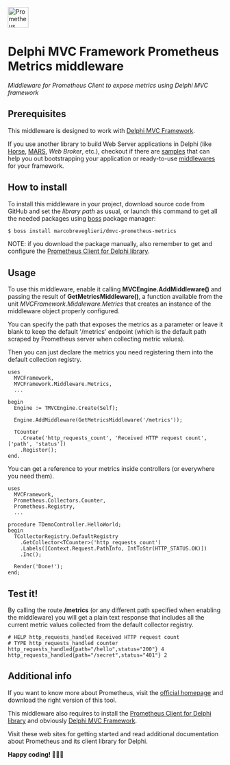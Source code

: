 <div>  
  <img alt="Prometheus Client for Delphi" height="48" src="https://ucarecdn.com/a7019e45-d14b-47cd-8ceb-70ba7848f049/" style="vertical-align: middle">
  <h1>Delphi MVC Framework Prometheus Metrics middleware</h2>
  <em>Middleware for Prometheus Client to expose metrics using Delphi MVC framework</em>
</div>

## Prerequisites

This middleware is designed to work with [Delphi MVC Framework](https://github.com/danieleteti/delphimvcframework).

If you use another library to build Web Server applications in Delphi (like [Horse](https://github.com/HashLoad/horse), [MARS](https://github.com/andrea-magni/MARS), *Web Broker*, etc.), checkout if there are [samples](https://github.com/marcobreveglieri/prometheus-client-delphi/tree/main/Samples) that can help you out bootstrapping your application or ready-to-use [middlewares](https://github.com/marcobreveglieri/prometheus-client-delphi#middlewares) for your framework.

## How to install

To install this middleware in your project, download source code from GitHub and set the *library path* as usual,
or launch this command to get all the needed packages using [boss](https://github.com/HashLoad/boss) package manager:
``` sh
$ boss install marcobreveglieri/dmvc-prometheus-metrics
```

NOTE: if you download the package manually, also remember to get and configure the [Prometheus Client for Delphi library](https://github.com/marcobreveglieri/prometheus-client-delphi).

## Usage

To use this middleware, enable it calling **MVCEngine.AddMiddleware()** and passing the result of **GetMetricsMiddleware()**,
a function available from the unit *MVCFramework.Middleware.Metrics* that creates an instance of the middleware object properly
configured.

You can specify the path that exposes the metrics as a parameter or leave it blank to keep the default '/metrics' endpoint
(which is the default path scraped by Prometheus server when collecting metric values).

Then you can just declare the metrics you need registering them into the default collection registry.

```delphi
uses
  MVCFramework,
  MVCFramework.Middleware.Metrics,
  ...

begin
  Engine := TMVCEngine.Create(Self);

  Engine.AddMiddleware(GetMetricsMiddleware('/metrics'));

  TCounter
    .Create('http_requests_count', 'Received HTTP request count', ['path', 'status'])
    .Register();
end.
```

You can get a reference to your metrics inside controllers (or everywhere you need them).

```delphi
uses
  MVCFramework,
  Prometheus.Collectors.Counter,
  Prometheus.Registry,
  ...

procedure TDemoController.HelloWorld;
begin
  TCollectorRegistry.DefaultRegistry
    .GetCollector<TCounter>('http_requests_count')
    .Labels([Context.Request.PathInfo, IntToStr(HTTP_STATUS.OK)])
    .Inc();

  Render('Done!');
end;
```

## Test it!

By calling the route **/metrics** (or any different path specified when enabling the middleware)
you will get a plain text response that includes all the current metric values collected from the
default collector registry.

```text
# HELP http_requests_handled Received HTTP request count
# TYPE http_requests_handled counter
http_requests_handled{path="/hello",status="200"} 4
http_requests_handled{path="/secret",status="401"} 2
```

## Additional info

If you want to know more about Prometheus, visit the [official homepage](https://prometheus.io/) and download the right version of this tool.

This middleware also requires to install the [Prometheus Client for Delphi library](https://github.com/marcobreveglieri/prometheus-client-delphi)
and obviously [Delphi MVC Framework](https://github.com/danieleteti/delphimvcframework).

Visit these web sites for getting started and read additional documentation about Prometheus and its client library for Delphi.

**Happy coding! 🧑🏻‍💻**
